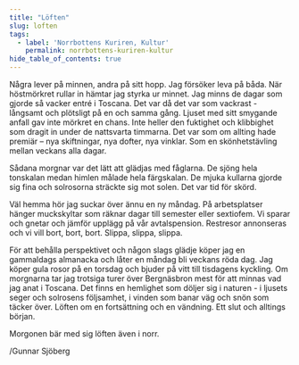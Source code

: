```yaml
---
title: "Löften"
slug: loften
tags:
  - label: 'Norrbottens Kuriren, Kultur'
    permalink: norrbottens-kuriren-kultur
hide_table_of_contents: true
---
```

Några lever på minnen, andra på sitt hopp. Jag försöker leva på båda. När höstmörkret rullar in hämtar jag styrka ur minnet. Jag minns de dagar som gjorde så vacker entré i Toscana. Det var då det var som vackrast - långsamt och plötsligt på en och samma gång. Ljuset med sitt smygande anfall gav inte mörkret en chans. Inte heller den fuktighet och klibbighet som dragit in under de nattsvarta timmarna. Det var som om allting hade premiär – nya skiftningar, nya dofter, nya vinklar. Som en skönhetstävling mellan veckans alla dagar.

<!--truncate-->

Sådana morgnar var det lätt att glädjas med fåglarna. De sjöng hela tonskalan medan himlen målade hela färgskalan. De mjuka kullarna gjorde sig fina och solrosorna sträckte sig mot solen. Det var tid för skörd.

Väl hemma hör jag suckar över ännu en ny måndag. På arbetsplatser hänger muckskyltar som räknar dagar till semester eller sextiofem. Vi sparar och gnetar och jämför upplägg på vår avtalspension. Restresor annonseras och vi vill bort, bort, bort. Slippa, slippa, slippa. 

För att behålla perspektivet och någon slags glädje köper jag en gammaldags almanacka och låter en måndag bli veckans röda dag. Jag köper gula rosor på en torsdag och bjuder på vitt till tisdagens kyckling. Om morgnarna tar jag trotsiga turer över Bergnäsbron mest för att minnas vad jag anat i Toscana. Det finns en hemlighet som döljer sig i naturen - i ljusets seger och solrosens följsamhet, i vinden som banar väg och snön som täcker över. Löften om en fortsättning och en vändning. Ett slut och alltings början. 

Morgonen bär med sig löften även i norr.

/Gunnar Sjöberg
